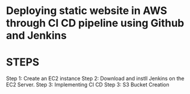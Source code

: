 # Deploying static website in AWS through CI CD pipeline using Github and Jenkins

# STEPS
Step 1: Create an EC2 instance 
Step 2: Download and instll Jenkins on the EC2 Server.
Step 3: Implementing CI CD
Step 3: S3 Bucket Creation